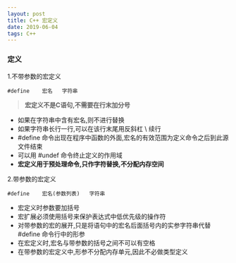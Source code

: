 ```yaml
---
layout: post
title: C++ 宏定义
date: 2019-06-04
tags: C++  
---
```


### 定义
1.不带参数的宏定义

`#define    宏名   字符串`

>**宏定义不是C语句,不需要在行末加分号**

- 如果在字符串中含有宏名,则不进行替换
- 如果字符串长行一行,可以在该行末尾用反斜杠 \ 续行
- #define 命令出现在程序中函数的外面,宏名的有效范围为定义命令之后到此源文件结束
- 可以用 #undef 命令终止定义的作用域
- **宏定义用于预处理命令,只作字符替换,不分配内存空间**


2.带参数的宏定义

`#define    宏名(参数列表)   字符串`
- 宏定义时参数要加括号
- 宏扩展必须使用括号来保护表达式中低优先级的操作符
- 对带参数的宏的展开,只是将语句中的宏名后面括号内的实参字符串代替#define 命令行中的形参
- 在宏定义时,宏名与带参数的括号之间不可以有空格
- 在带参数的宏定义中,形参不分配内存单元,因此不必做类型定义

